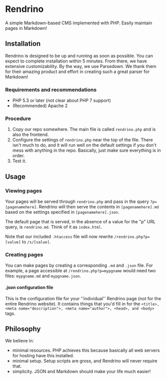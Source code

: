 # Rendrino
A simple Markdown-based CMS implemented with PHP. Easily maintain pages in Markdown!

## Installation
Rendrino is designed to be up and running as soon as possible. You can expect to complete installation within 5 minutes. From there, we have extensive customizability.
By the way, we use Parsedown. We thank them for their amazing product and effort in creating such a great parser for Markdown!

### Requirements and recommendations
* PHP 5.3 or later (not clear about PHP 7 support)
* (Recommended) Apache 2

### Procedure
1. Copy our repo somewhere. The main file is called ```rendrino.php``` and is also the frontend.
2. Configure the settings of ```rendrino.php``` near the top of the file. There isn't much to do, and it will run well on the default settings if you
don't mess with anything in the repo. Basically, just make sure everything is in order.
3. Test it.

## Usage

### Viewing pages
Your pages will be served through ```rendrino.php``` and pass in the query ```?p=[pagenamehere]```. Rendrino will then serve the contents in ```[pagenamehere].md```
based on the settings specified in ```[pagenamehere].json```.

The default page that is served, in the absence of a value for the "p" URL query, is ```rendrino.md```. Think of it as ```index.html```.

Note that our included ```.htaccess``` file will now rewrite ```/rendrino.php?p=[value]``` to ```/s/[value]```.

### Creating pages
You can make pages by creating a corresponding ```.md``` and ```.json``` file. For example, a page accessible at ```/rendrino.php?p=mypgname``` would need
two files: ```mypgname.md``` and ```mypgname.json```.

#### .json configuration file
This is the configuration file for your ''individual'' Rendrino page (not for the entire Rendrino website). It contains things that you'd fill in for
the ```<title>, <meta name="description">, <meta name="author">, <head>, and <body>``` tags.

## Philosophy
We believe in:
* minimal resources. PHP achieves this because basically all web servers for hosting have this installed.
* minimal setup. Setup scripts are gross, and Rendrino will never require that.
* simplicity. JSON and Markdown should make your life much easier!
